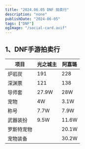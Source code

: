 ```yaml
---
title: "2024.06.05 DNF 拍卖行"
description: "none"
publishDate: "2024-06-05"
tags: ["DNF"]
ogImage: "/social-card.avif"
---
```


<!-- more --> 
## 1、DNF手游拍卖行
| 项目    | 光之城主     | 阿嘉璐     |
| -------- | -------- | -------- |
| 炉岩炭 | 191 | 228 |
| 深渊票 | 121 | 138 |
| 导师套 | 27.9W | 28W |
| 宠物 | 4W | 3.1W |
| 称号 | 7.7W | 7.9W |
| 武器装扮 | 9.5W | 11.6W |
| 罗斯特宠物 | | 20.1W |
| 宠物装备 | | 30.2W |
